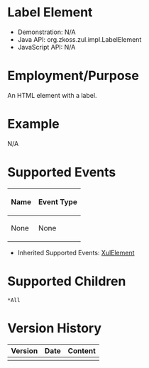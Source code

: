 

# Label Element

- Demonstration: N/A
- Java API: <javadoc>org.zkoss.zul.impl.LabelElement</javadoc>
- JavaScript API: N/A

# Employment/Purpose

An HTML element with a label.

# Example

N/A

# Supported Events

<table>
<thead>
<tr class="header">
<th><center>
<p>Name</p>
</center></th>
<th><center>
<p>Event Type</p>
</center></th>
</tr>
</thead>
<tbody>
<tr class="odd">
<td><p>None</p></td>
<td><p>None</p></td>
</tr>
</tbody>
</table>

- Inherited Supported Events: [
  XulElement](ZK_Component_Reference/Base_Components/XulElement#Supported_Events)

# Supported Children

`*All`

# Version History

| Version | Date | Content |
|---------|------|---------|
|         |      |         |


